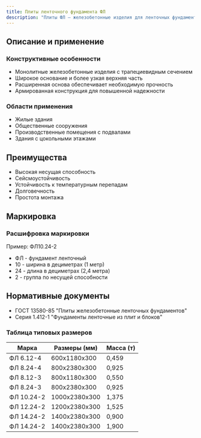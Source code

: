 ```yaml
---
title: Плиты ленточного фундамента ФЛ
description: "Плиты ФЛ – железобетонные изделия для ленточных фундаментов, предназначенные для снижения нагрузки на почву в зданиях жилого, промышленного и хозяйственного назначения. Имеют характерное расширение основания для увеличения несущей способности фундамента."
---
```


## Описание и применение

### Конструктивные особенности
- Монолитные железобетонные изделия с трапециевидным сечением
- Широкое основание и более узкая верхняя часть
- Расширенная основа обеспечивает необходимую прочность
- Армированная конструкция для повышенной надежности

### Области применения
- Жилые здания
- Общественные сооружения
- Производственные помещения с подвалами
- Здания с цокольными этажами

## Преимущества
- Высокая несущая способность
- Сейсмоустойчивость
- Устойчивость к температурным перепадам
- Долговечность
- Простота монтажа

## Маркировка

### Расшифровка маркировки
Пример: ФЛ10.24-2
- ФЛ - фундамент ленточный
- 10 - ширина в дециметрах (1 метр)
- 24 - длина в дециметрах (2,4 метра)
- 2 - группа по несущей способности

## Нормативные документы
- ГОСТ 13580-85 "Плиты железобетонные ленточных фундаментов"
- Серия 1.412-1 "Фундаменты ленточные из плит и блоков"

### Таблица типовых размеров

| Марка | Размеры (мм) | Масса (т) |
|-------|--------------|-----------|
| ФЛ 6.12-4 | 600x1180x300 | 0,459 |
| ФЛ 8.24-4 | 800x2380x300 | 0,925 |
| ФЛ 8.12-3 | 800x1180x300 | 0,550 |
| ФЛ 8.24-3 | 800x2380x300 | 0,925 |
| ФЛ 10.24-2 | 1000x2380x300 | 1,375 |
| ФЛ 12.24-2 | 1200x2380x300 | 1,525 |
| ФЛ 14.24-2 | 1400x2380x300 | 0,900 |
| ФЛ 14.24-2 | 1400x2380x300 | 1,900 |